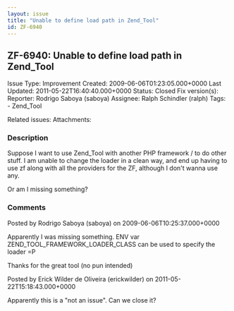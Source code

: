 ```yaml
---
layout: issue
title: "Unable to define load path in Zend_Tool"
id: ZF-6940
---
```


ZF-6940: Unable to define load path in Zend\_Tool
-------------------------------------------------

 Issue Type: Improvement Created: 2009-06-06T01:23:05.000+0000 Last Updated: 2011-05-22T16:40:40.000+0000 Status: Closed Fix version(s): 
 Reporter:  Rodrigo Saboya (saboya)  Assignee:  Ralph Schindler (ralph)  Tags: - Zend\_Tool
 
 Related issues: 
 Attachments: 
### Description

Suppose I want to use Zend\_Tool with another PHP framework / to do other stuff. I am unable to change the loader in a clean way, and end up having to use zf along with all the providers for the ZF, although I don't wanna use any.

Or am I missing something?

 

 

### Comments

Posted by Rodrigo Saboya (saboya) on 2009-06-06T10:25:37.000+0000

Apparently I was missing something. ENV var ZEND\_TOOL\_FRAMEWORK\_LOADER\_CLASS can be used to specify the loader =P

Thanks for the great tool (no pun intended)

 

 

Posted by Erick Wilder de Oliveira (erickwilder) on 2011-05-22T15:18:43.000+0000

Apparently this is a "not an issue". Can we close it?

 

 